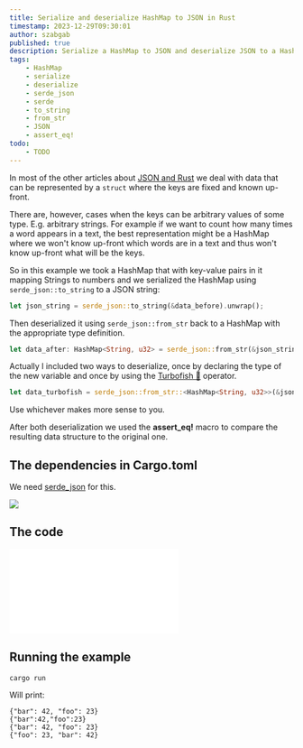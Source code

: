 ```yaml
---
title: Serialize and deserialize HashMap to JSON in Rust
timestamp: 2023-12-29T09:30:01
author: szabgab
published: true
description: Serialize a HashMap to JSON and deserialize JSON to a HashMap in Rust using serde_json.
tags:
    - HashMap
    - serialize
    - deserialize
    - serde_json
    - serde
    - to_string
    - from_str
    - JSON
    - assert_eq!
todo:
    - TODO
---
```


In most of the other articles about [JSON and Rust](/json) we deal with data that can be represented by a `struct` where the keys are fixed and known up-front.

There are, however, cases when the keys can be arbitrary values of some type. E.g. arbitrary strings. For example if we want to count how many times a word
appears in a text, the best representation might be a HashMap where we won't know up-front which words are in a text and thus won't know up-front what will be the keys.

So in this example we took a HashMap that with key-value pairs in it mapping Strings to numbers and we serialized the HashMap using `serde_json::to_string` to a JSON string:

```rust
let json_string = serde_json::to_string(&data_before).unwrap();
```


Then deserialized it using `serde_json::from_str` back to a HashMap with the appropriate type definition.

```rust
let data_after: HashMap<String, u32> = serde_json::from_str(&json_string).unwrap();
```

Actually I included two ways to deserialize, once by declaring the type of the new variable and once by using the [Turbofish 🐠](/turbofish) operator.

```rust
let data_turbofish = serde_json::from_str::<HashMap<String, u32>>(&json_string).unwrap();
```

Use whichever makes more sense to you.

After both deserialization we used the **assert_eq!** macro to compare the resulting data structure to the original one.

## The dependencies in Cargo.toml

We need [serde_json](https://crates.io/crates/serde_json) for this.

![](examples/hash-to-json/Cargo.toml)

## The code

![](examples/hash-to-json/src/main.rs)


## Running the example

```
cargo run
```

Will print:

```
{"bar": 42, "foo": 23}
{"bar":42,"foo":23}
{"bar": 42, "foo": 23}
{"foo": 23, "bar": 42}
```

